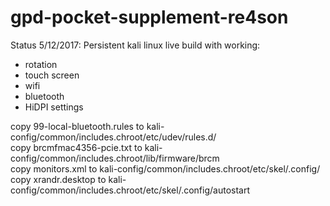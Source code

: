 # gpd-pocket-supplement-re4son

Status 5/12/2017:
Persistent kali linux live build with working:
- rotation
- touch screen
- wifi
- bluetooth
- HiDPI settings


copy 99-local-bluetooth.rules to kali-config/common/includes.chroot/etc/udev/rules.d/  
copy brcmfmac4356-pcie.txt to kali-config/common/includes.chroot/lib/firmware/brcm  
copy monitors.xml to kali-config/common/includes.chroot/etc/skel/.config/  
copy xrandr.desktop to kali-config/common/includes.chroot/etc/skel/.config/autostart  


